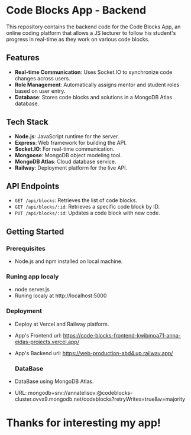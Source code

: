 # Code Blocks App - Backend

This repository contains the backend code for the Code Blocks App, an online coding platform that allows a JS lecturer to follow his student's progress in real-time as they work on various code blocks.

## Features

- **Real-time Communication**: Uses Socket.IO to synchronize code changes across users.
- **Role Management**: Automatically assigns mentor and student roles based on user entry.
- **Database**: Stores code blocks and solutions in a MongoDB Atlas database.

## Tech Stack

- **Node.js**: JavaScript runtime for the server.
- **Express**: Web framework for building the API.
- **Socket.IO**: For real-time communication.
- **Mongoose**: MongoDB object modeling tool.
- **MongoDB Atlas**: Cloud database service.
- **Railway**: Deployment platform for the live API.

## API Endpoints

- `GET /api/blocks`: Retrieves the list of code blocks.
- `GET /api/blocks/:id`: Retrieves a specific code block by ID.
- `PUT /api/blocks/:id`: Updates a code block with new code.

## Getting Started

### Prerequisites

- Node.js and npm installed on local machine.

### Runing app localy

- node server.js
- Runing localy at http://localhost:5000

### Deployment 

- Deploy at Vercel and Railway platform.
- App's Frontend url: https://code-blocks-frontend-kwibmoa71-anna-eidas-projects.vercel.app/
- App's Backend url: https://web-production-abd4.up.railway.app/

  ### DataBase 

- DataBase using MongoDB Atlas.
- URL: mongodb+srv://annatelisov:<password>@codeblocks-cluster.ovvx9.mongodb.net/codeblocks?retryWrites=true&w=majority

#  Thanks for interesting my app! #

